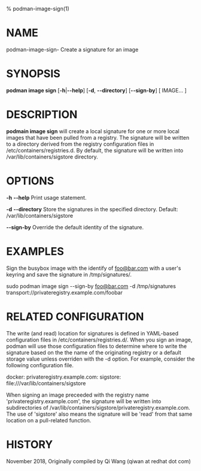 % podman-image-sign(1)

# NAME
podman-image-sign- Create a signature for an image

# SYNOPSIS
**podman image sign**
[**-h**|**--help**]
[**-d**, **--directory**]
[**--sign-by**]
[ IMAGE... ]

# DESCRIPTION
**podmain image sign** will create a local signature for one or more local images that have
been pulled from a registry. The signature will be written to a directory
derived from the registry configuration files in /etc/containers/registries.d. By default, the signature will be written into /var/lib/containers/sigstore directory.

# OPTIONS
**-h** **--help**
  Print usage statement.

**-d** **--directory**
  Store the signatures in the specified directory.  Default: /var/lib/containers/sigstore

**--sign-by**
  Override the default identity of the signature.

# EXAMPLES
Sign the busybox image with the identify of foo@bar.com with a user's keyring and save the signature in /tmp/signatures/.

   sudo podman image sign --sign-by foo@bar.com -d /tmp/signatures transport://privateregistry.example.com/foobar

# RELATED CONFIGURATION

The write (and read) location for signatures is defined in YAML-based
configuration files in /etc/containers/registries.d/.  When you sign
an image, podman will use those configuration files to determine
where to write the signature based on the the name of the originating
registry or a default storage value unless overriden with the -d
option. For example, consider the following configuration file.

docker:
  privateregistry.example.com:
    sigstore: file:///var/lib/containers/sigstore

When signing an image preceeded with the registry name 'privateregistry.example.com',
the signature will be written into subdirectories of
/var/lib/containers/sigstore/privateregistry.example.com. The use of 'sigstore' also means
the signature will be 'read' from that same location on a pull-related function.

# HISTORY
November 2018, Originally compiled by Qi Wang (qiwan at redhat dot com)
